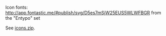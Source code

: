 Icon fonts:
http://app.fontastic.me/#publish/svg/D5es7mSjW25EUS5WLWFBGR
from the "Entypo" set

See [icons.zip](icons.zip).

